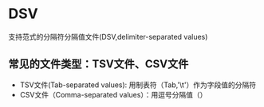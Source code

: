 # DSV
支持范式的分隔符分隔值文件(DSV,delimiter-separated values)

## 常见的文件类型：TSV文件、CSV文件
+ TSV文件(Tab-separated values): 用制表符（Tab,'\t'）作为字段值的分隔符
+ CSV文件（Comma-separated values）：用逗号分隔值（）
